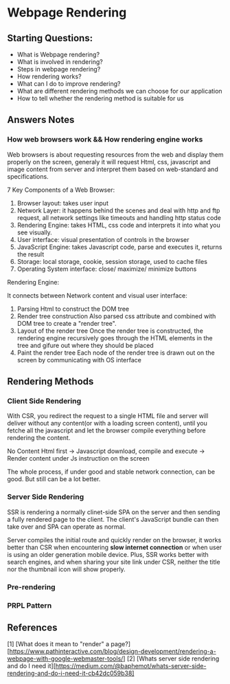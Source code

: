 # Webpage Rendering

## Starting Questions:
- What is Webpage rendering? 
- What is involved in rendering? 
- Steps in webpage rendering?
- How rendering works?
- What can I do to improve rendering?
- What are different rendering methods we can choose for our application
- How to tell whether the rendering method is suitable for us

## Answers Notes

### How web browsers work && How rendering engine works
Web browsers is about requesting resources from the web and display them properly on the screen, generaly it will request Html, css, javascript and image content from server and interpret them based on web-standard and specifications.

7 Key Components of a Web Browser:
1. Browser layout: takes user input
2. Network Layer: it happens behind the scenes and deal with http and ftp request, all network settings like timeouts and handling http status code
3. Rendering Engine: takes HTML, css code and interprets it into what you see visually.
4. User interface: visual presentation of controls in the browser
5. JavaScript Engine: takes Javascript code, parse and executes it, returns the result
6. Storage: local storage, cookie, session storage, used to cache files
7. Operating System interface: close/ maximize/ minimize buttons

Rendering Engine:

It connects between Network content and visual user interface:
1. Parsing Html to construct the DOM tree
2. Render tree construction
   Also parsed css attribute and combined with DOM tree to create a "render tree".
3. Layout of the render tree
   Once the render tree is constructed, the rendering engine recursively goes through the HTML elements in the tree and gifure out where they should be placed
4. Paint the render tree
   Each node of the render tree is drawn out on the screen by communicating with OS interface

## Rendering Methods

### Client Side Rendering

With CSR, you redirect the request to a single HTML file and server will deliver without any content(or with a loading screen content), until you fetche all the javascript and let the browser compile everything before rendering the content.

No Content Html first -> Javascript download, compile and execute -> Render content under Js instruction on the screen

The whole process, if under good and stable network connection, can be good. But still can be a lot better.

### Server Side Rendering

SSR is rendering a normally clinet-side SPA on the server and then sending a fully rendered page to the client. The client's JavaScript bundle can then take over and SPA can operate as normal.

Server compiles the initial route and quickly render on the browser, it works better than CSR when encountering **slow internet connection** or when user is using an older generation mobile device. Plus, SSR works better with search engines, and when sharing your site link under CSR, neither the title nor the thumbnail icon will show properly.

### Pre-rendering

### PRPL Pattern



## References 
[1] [What does it mean to "render" a page?][https://www.pathinteractive.com/blog/design-development/rendering-a-webpage-with-google-webmaster-tools/]
[2] [Whats server side rendering and do I need it][https://medium.com/@baphemot/whats-server-side-rendering-and-do-i-need-it-cb42dc059b38]
